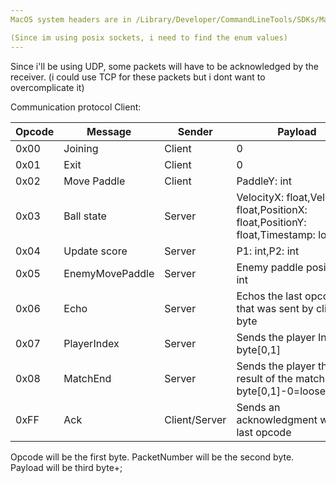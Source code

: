 ```yaml
---
MacOS system headers are in /Library/Developer/CommandLineTools/SDKs/MacOSX.sdk/usr/include/sys

(Since im using posix sockets, i need to find the enum values)
---
```


Since i'll be using UDP, some packets will have to be acknowledged by the receiver. (i could use TCP for these packets
but i dont want to overcomplicate it)

Communication protocol Client:

| Opcode | Message         | Sender        | Payload                                                                             | Ack |
|--------|-----------------|---------------|-------------------------------------------------------------------------------------|-----|
| 0x00   | Joining         | Client        | 0                                                                                   | yes |
| 0x01   | Exit            | Client        | 0                                                                                   | yes |
| 0x02   | Move Paddle     | Client        | PaddleY: int                                                                        | no  |
| 0x03   | Ball state      | Server        | VelocityX: float,VelocityY: float,PositionX: float,PositionY: float,Timestamp: long | no  |  
| 0x04   | Update score    | Server        | P1: int,P2: int                                                                     | yes |
| 0x05   | EnemyMovePaddle | Server        | Enemy paddle position: int                                                          | no  |
| 0x06   | Echo            | Server        | Echos the last opcode that was sent by client: byte                                 | yes |
| 0x07   | PlayerIndex     | Server        | Sends the player Index: byte[0,1]                                                   | yes |
| 0x08   | MatchEnd        | Server        | Sends the player the result of the match: byte[0,1]-0=loose,1=win                   | yes |
| 0xFF   | Ack             | Client/Server | Sends an acknowledgment with the last opcode                                        | no  |

Opcode will be the first byte.
PacketNumber will be the second byte.
Payload will be third byte+;

